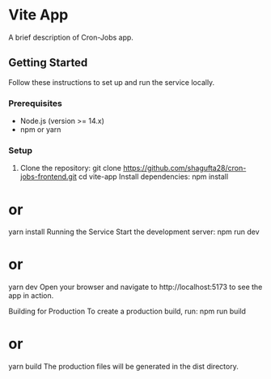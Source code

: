 # Vite App

A brief description of Cron-Jobs app.

## Getting Started

Follow these instructions to set up and run the service locally.

### Prerequisites

- Node.js (version >= 14.x)
- npm or yarn

### Setup

1. Clone the repository:
   git clone https://github.com/shagufta28/cron-jobs-frontend.git
   cd vite-app
Install dependencies:
npm install
# or
yarn install
Running the Service
Start the development server:
npm run dev
# or
yarn dev
Open your browser and navigate to http://localhost:5173 to see the app in action.

Building for Production
To create a production build,
run:
npm run build
# or
yarn build
The production files will be generated in the dist directory.

